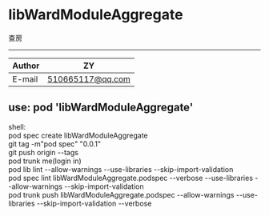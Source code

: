 # libWardModuleAggregate

查房
****

|Author|ZY|
|---|---
|E-mail|510665117@qq.com


##  use:     pod 'libWardModuleAggregate'  

shell:  
pod spec create libWardModuleAggregate  
git tag -m"pod spec" "0.0.1"  
git push origin --tags  
pod trunk me(login in)  
pod lib lint --allow-warnings --use-libraries --skip-import-validation  
pod spec lint libWardModuleAggregate.podspec  --verbose --use-libraries --allow-warnings --skip-import-validation    
pod trunk push libWardModuleAggregate.podspec --allow-warnings --use-libraries --skip-import-validation --verbose
